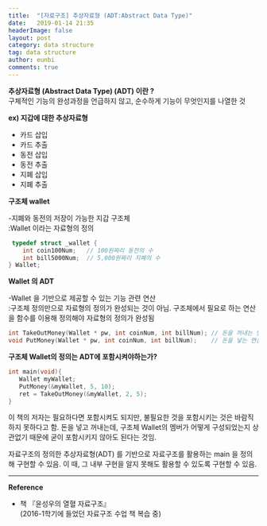 ```yaml
---
title:  "[자료구조] 추상자료형 (ADT:Abstract Data Type)"
date:   2019-01-14 21:35
headerImage: false
layout: post
category: data structure
tag: data structure
author: eunbi
comments: true
---
```



**추상자료형 (Abstract Data Type) (ADT) 이란 ?**  
구체적인 기능의 완성과정을 언급하지 않고, 순수하게 기능이 무엇인지를 나열한 것  


**ex) 지갑에 대한 추상자료형**
  -  카드 삽입    
  -  카드 추출    
  -  동전 삽입    
  -  동전 추출    
  -  지폐 삽입    
  -  지폐 추출  

**구조체 wallet**  

-지폐와 동전의 저장이 가능한 지갑 구조체  
:Wallet 이라는 자료형의 정의  

```c
 typedef struct _wallet {
    int coin100Num;   // 100원짜리 동전의 수
    int bill5000Num;  // 5,000원짜리 지폐의 수
} Wallet;
```  

**Wallet 의 ADT**  

-Wallet 을 기반으로 제공할 수 있는 기능 관련 연산  
:구조체 정의만으로 자료형의 정의가 완성되는 것이 아님. 구조체에서 필요로 하는 연산을 함수를 이용해 정의해야  자료형의 정의가 완성됨  

```c
int TakeOutMoney(Wallet * pw, int coinNum, int billNum); // 돈을 꺼내는 연산
void PutMoney(Wallet * pw, int coinNum, int billNum);    // 돈을 넣는 연산
```  

**구조체 Wallet의 정의는 ADT에 포함시켜야하는가?**  

```c
int main(void){
   Wallet myWallet;
   PutMoney(&myWallet, 5, 10);
   ret = TakeOutMoney(&myWallet, 2, 5);
}
```  

이 책의 저자는 필요하다면 포함시켜도 되지만, 불필요한 것을 포함시키는 것은 바람직하지 못하다고 함. 돈을 넣고 꺼내는데, 구조체 Wallet의 멤버가 어떻게 구성되었는지 상관없기 때문에 굳이 포함시키지 않아도 된다는 것임.  

자료구조의 정의한 추상자료형(ADT) 를 기반으로 자료구조를 활용하는 main 을 정의해 구현할 수 있음. 이 때, 그 내부 구현을 알지 못해도 활용할 수 있도록 구현할 수 있음.  


---  

**Reference**  
- 책 『윤성우의 열혈 자료구조』  
(2016-1학기에 들었던 자료구조 수업 책 복습 중)  
